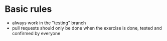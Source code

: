 # Basic rules

- always work in the "testing" branch
- pull requests should only be done when the exercise is done, tested and confirmed by everyone
